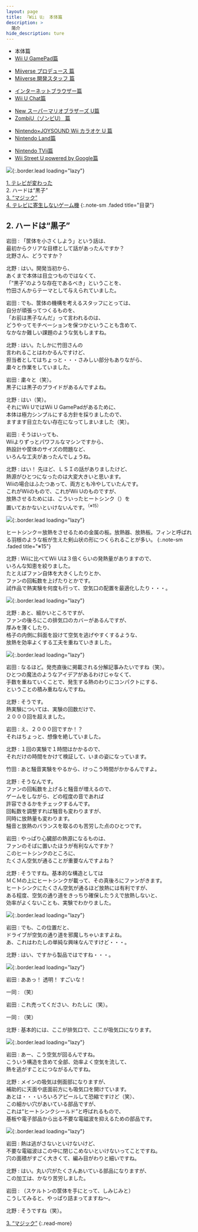 ```yaml
---
layout: page
title: 『Wii U』 本体篇
description: >
  简介
hide_description: ture
---
```


<nav class="pagination heading clearfix" role="navigation">
  <ul>
    <li class="pagination-item">
      <a style="background-color:rgba(225,224,224,0.3);">
        本体篇
      </a>
    </li>
    <li class="pagination-item">
      <a href="../../vol2/1/">
        Wii U GamePad篇
      </a>
    </li>
  </ul>
  <ul>
    <li class="pagination-item">
      <a href="../../vol3/1/">
        Miiverse プロデュース 篇
      </a>
    </li>
    <li class="pagination-item">
      <a href="../../vol4/1/">
        Miiverse 開発スタッフ 篇
      </a>
    </li>
  </ul>
  <ul>
    <li class="pagination-item">
      <a href="../../vol5/1/">
        インターネットブラウザー篇
      </a>
    </li>
    <li class="pagination-item">
      <a href="../../vol6/1/">
        Wii U Chat篇
      </a>
    </li>
  </ul>
  <ul>
    <li class="pagination-item">
      <a href="../../vol7/1/">
        New スーパーマリオブラザーズ U篇
      </a>
    </li>
    <li class="pagination-item">
      <a href="../../vol8/1/">
        ZombiU（ゾンビU） 篇
      </a>
    </li>
  </ul>
  <ul>
    <li class="pagination-item">
      <a href="../../vol9/1/">
        Nintendo×JOYSOUND Wii カラオケ U 篇
      </a>
    </li>
    <li class="pagination-item">
      <a href="../../vol10/1/">
        Nintendo Land篇
      </a>
    </li>
  </ul>
  <ul>
    <li class="pagination-item">
      <a href="../../vol11/1/">
        Nintendo TVii篇
      </a>
    </li>
    <li class="pagination-item">
      <a href="../../vol12/1/">
        Wii Street U powered by Google篇
      </a>
    </li>
  </ul>
</nav>

![](/interviews/jp/wiiu/hardware/vol1/img/mainvisual2.jpg){:.border.lead loading="lazy"}

[1\. テレビが変わった](1.md)<br>
2\. ハードは“黒子”<br>
[3\. “マジック”](3.md)<br>
[4\. テレビに寄生しないゲーム機](4.md)
{:.note-sm .faded title="目录"}

## 2. ハードは“黒子”

岩田
: 「筐体を小さくしよう」という話は、<br>最初からクリアな目標として話があったんですか？<br>北野さん、どうですか？

北野
: はい。開発当初から、<br>あくまで本体は目立つものではなくて、<br>「“黒子”のような存在であるべき」ということを、<br>竹田さんからテーマとして与えられていました。

岩田
: でも、筐体の機構を考えるスタッフにとっては、<br>自分が頑張ってつくるものを、<br>「お前は黒子なんだ」って言われるのは、<br>どうやってモチベーションを保つかということも含めて、<br>なかなか難しい課題のような気もしますね。

北野
: はい。たしかに竹田さんの<br>言われることはわかるんですけど、<br>担当者としてはちょっと・・・さみしい部分もありながら、<br>粛々と作業をしていました。

岩田
: 粛々と（笑）。<br>黒子には黒子のプライドがあるんですよね。

北野
: はい（笑）。<br>それにWii UではWii U GamePadがあるために、<br>本体は極力シンプルにする方針を採りましたので、<br>ますます目立たない存在になってしまいました（笑）。

岩田
: そうはいっても、<br>Wiiよりずっとパワフルなマシンですから、<br>熱設計や筐体のサイズの問題など、<br>いろんな工夫があったんでしょうね。

北野
: はい！ 先ほど、ＬＳＩの話がありましたけど、<br>熱源がひとつになったのは大変大きいと思います。<br>Wiiの場合はふたつあって、両方とも冷やしていたんです。<br>これがWiiのもので、これがWii Uのものですが、<br>放熱させるためには、こういったヒートシンク（）を<br>置いておかないといけないんです。<sup>（※15）</sup>

![](/interviews/jp/wiiu/hardware/vol1/img/slide005.jpg){:.border.lead loading="lazy"}

ヒートシンク＝放熱をさせるための金属の板。放熱器、放熱板。フィンと呼ばれる羽根のような板が生えた剣山状の形につくられることが多い。
{:.note-sm .faded title="※15"}

北野
: Wiiに比べてWii Uは３倍くらいの発熱量がありますので、<br>いろんな知恵を絞りました。<br>たとえばファン自体を大きくしたりとか、<br>ファンの回転数を上げたりとかです。<br>試作品で熱実験を何度も行って、空気口の配置を最適化したり・・・。

![](/interviews/jp/wiiu/hardware/vol1/img/slide006.jpg){:.border.lead loading="lazy"}

北野
: あと、細かいところですが、<br>ファンの後ろにこの排気口のカバーがあるんですが、<br>厚みを薄くしたり、<br>格子の内側に斜面を設けて空気を逃げやすくするような、<br>放熱を効率よくする工夫を重ねていきました。

![](/interviews/jp/wiiu/hardware/vol1/img/slide007.jpg){:.border.lead loading="lazy"}

岩田
: なるほど。発売直後に掲載される分解記事みたいですね（笑）。<br>ひとつの魔法のようなアイデアがあるわけじゃなくて、<br>手数を重ねていくことで、発生する熱のわりにコンパクトにする、<br>ということの積み重ねなんですね。

北野
: そうです。<br>熱実験については、実験の回数だけで、<br>２０００回を超えました。

岩田
: え、２０００回ですか！？<br>それはちょっと、想像を絶していました。

北野
: １回の実験で１時間はかかるので、<br>それだけの時間をかけて検証して、いまの姿になっています。

竹田
: あと騒音実験をやるから、けっこう時間がかかるんですよ。

北野
: そうなんです。<br>ファンの回転数を上げると騒音が増えるので、<br>ゲームをしながら、どの程度の音であれば<br>許容できるかをチェックするんです。<br>回転数を調整すれば騒音も変わりますが、<br>同時に放熱量も変わります。<br>騒音と放熱のバランスを取るのも苦労した点のひとつです。

岩田
: やっぱり心臓部の熱源になるものは、<br>ファンのそばに置いたほうが有利なんですか？<br>このヒートシンクのところに、<br>たくさん空気が通ることが重要なんですよね？

北野
: そうですね。基本的な構造としては<br>ＭＣＭの上にヒートシンクが載って、その真後ろにファンがきます。<br>ヒートシンクにたくさん空気が通るほど放熱には有利ですが、<br>ある程度、空気の通り道をきっちり確保したうえで放熱しないと、<br>効率がよくないことも、実験でわかりました。

![](/interviews/jp/wiiu/hardware/vol1/img/slide008.jpg){:.border.lead loading="lazy"}

岩田
: でも、この位置だと、<br>ドライブが空気の通り道を邪魔しちゃいますよね。<br>あ、これはわたしの単純な興味なんですけど・・・。

北野
: はい、ですから製品ではですね・・・。

![](/interviews/jp/wiiu/hardware/vol1/img/slide009.jpg){:.border.lead loading="lazy"}

岩田
: ああっ！ 透明！ すごいな！

一同
: （笑）

岩田
: これ売ってください、わたしに（笑）。

一同
: （笑）

北野
: 基本的には、ここが排気口で、ここが吸気口になります。

![](/interviews/jp/wiiu/hardware/vol1/img/slide010.jpg){:.border.lead loading="lazy"}

岩田
: あー、こう空気が回るんですね。<br>こういう構造を含めて全部、効率よく空気を流して、<br>熱を逃がすことにつながるんですね。

北野
: メインの吸気は側面部になりますが、<br>補助的に天面や底面前方にも吸気口を開けています。<br>あとは・・・いろいろアピールして恐縮ですけど（笑）、<br>この細かい穴があいている部品ですが、<br>これは“ヒートシンクシールド”と呼ばれるもので、<br>基板や電子部品から出る不要な電磁波を抑えるための部品です。

![](/interviews/jp/wiiu/hardware/vol1/img/slide011.jpg){:.border.lead loading="lazy"}

岩田
: 熱は逃がさないといけないけど、<br>不要な電磁波はこの中に閉じこめないといけないってことですね。<br>穴の面積がすごく大きくて、編み目がわりと細いですね。

北野
: はい。丸い穴がたくさんあいている部品になりますが、<br>この加工は、かなり苦労しました。

岩田
: （スケルトンの筐体を手にとって、しみじみと）<br>こうしてみると、やっぱり詰まってますね～。

北野
: そうですね（笑）。

[3. “マジック”](3.md)
{:.read-more}